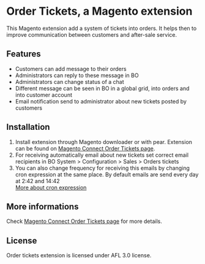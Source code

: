Order Tickets, a Magento extension
==================================

This Magento extension add a system of tickets into orders.
It helps then to improve communication between customers and after-sale service.

## Features
 * Customers can add message to their orders
 * Administrators can reply to these message in BO
 * Administrators can change status of a chat
 * Different message can be seen in BO in a global grid, into orders and into
    customer account
 * Email notification send to administrator about new tickets posted by customers

## Installation
1. Install extension through Magento downloader or with pear. Extension can be 
found on [Magento Connect Order Tickets page][1].
2. For receiving automatically email about new tickets set correct email 
recipients in BO System > Configuration > Sales > Orders tickets
3. You can also change frequency for receiving this emails by changing cron
expression at the same place.
By default emails are send every day at 2:42 and 14:42  
[More about cron expression][2]

## More informations
Check [Magento Connect Order Tickets page][1] for more details.

## License
Order tickets extension is licensed under AFL 3.0 license.

[1]: http://www.magentocommerce.com/magento-connect/laurent35240/extension/7107/order_tickets
[2]: http://en.wikipedia.org/wiki/Cron#CRON_expression